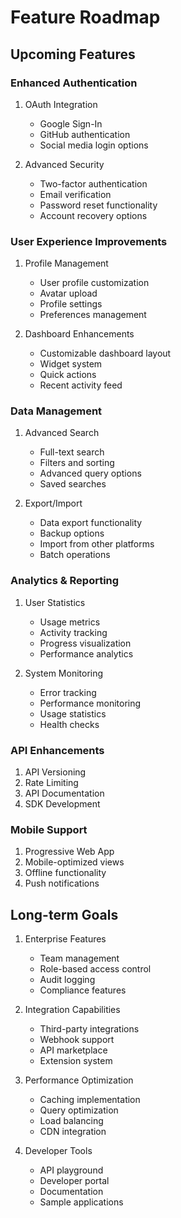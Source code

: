 # Feature Roadmap

## Upcoming Features

### Enhanced Authentication
1. OAuth Integration
   - Google Sign-In
   - GitHub authentication
   - Social media login options

2. Advanced Security
   - Two-factor authentication
   - Email verification
   - Password reset functionality
   - Account recovery options

### User Experience Improvements
1. Profile Management
   - User profile customization
   - Avatar upload
   - Profile settings
   - Preferences management

2. Dashboard Enhancements
   - Customizable dashboard layout
   - Widget system
   - Quick actions
   - Recent activity feed

### Data Management
1. Advanced Search
   - Full-text search
   - Filters and sorting
   - Advanced query options
   - Saved searches

2. Export/Import
   - Data export functionality
   - Backup options
   - Import from other platforms
   - Batch operations

### Analytics & Reporting
1. User Statistics
   - Usage metrics
   - Activity tracking
   - Progress visualization
   - Performance analytics

2. System Monitoring
   - Error tracking
   - Performance monitoring
   - Usage statistics
   - Health checks

### API Enhancements
1. API Versioning
2. Rate Limiting
3. API Documentation
4. SDK Development

### Mobile Support
1. Progressive Web App
2. Mobile-optimized views
3. Offline functionality
4. Push notifications

## Long-term Goals
1. Enterprise Features
   - Team management
   - Role-based access control
   - Audit logging
   - Compliance features

2. Integration Capabilities
   - Third-party integrations
   - Webhook support
   - API marketplace
   - Extension system

3. Performance Optimization
   - Caching implementation
   - Query optimization
   - Load balancing
   - CDN integration

4. Developer Tools
   - API playground
   - Developer portal
   - Documentation
   - Sample applications
